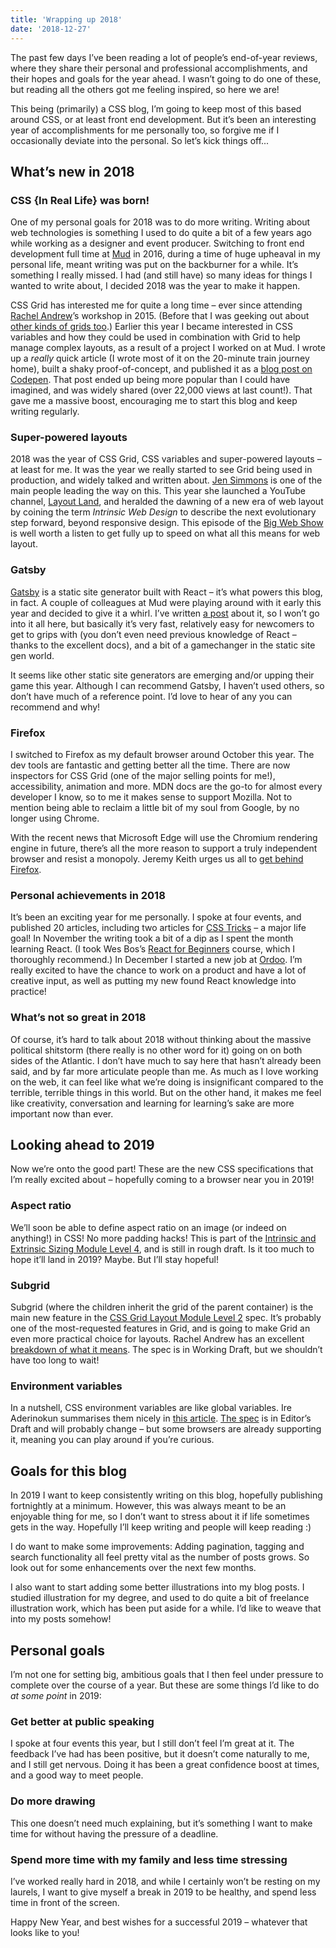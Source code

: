```yaml
---
title: 'Wrapping up 2018'
date: '2018-12-27'
---
```


The past few days I’ve been reading a lot of people’s end-of-year reviews, where they share their personal and professional accomplishments, and their hopes and goals for the year ahead. I wasn’t going to do one of these, but reading all the others got me feeling inspired, so here we are!

This being (primarily) a CSS blog, I’m going to keep most of this based around CSS, or at least front end development. But it’s been an interesting year of accomplishments for me personally too, so forgive me if I occasionally deviate into the personal. So let’s kick things off...

## What’s new in 2018

### CSS {In Real Life} was born!

One of my personal goals for 2018 was to do more writing. Writing about web technologies is something I used to do quite a bit of a few years ago while working as a designer and event producer. Switching to front end development full time at [Mud](https://ournameismud.co.uk/) in 2016, during a time of huge upheaval in my personal life, meant writing was put on the backburner for a while. It’s something I really missed. I had (and still have) so many ideas for things I wanted to write about, I decided 2018 was the year to make it happen.

CSS Grid has interested me for quite a long time – ever since attending [Rachel Andrew](https://rachelandrew.co.uk/)’s workshop in 2015. (Before that I was geeking out about [other kinds of grids too](https://www.smashingmagazine.com/2015/07/smarter-grids-with-sass-and-susy/).) Earlier this year I became interested in CSS variables and how they could be used in combination with Grid to help manage complex layouts, as a result of a project I worked on at Mud. I wrote up a _really_ quick article (I wrote most of it on the 20-minute train journey home), built a shaky proof-of-concept, and published it as a [blog post on Codepen](https://codepen.io/michellebarker/post/super-powered-layouts-with-css-variables-css-gr). That post ended up being more popular than I could have imagined, and was widely shared (over 22,000 views at last count!). That gave me a massive boost, encouraging me to start this blog and keep writing regularly.

### Super-powered layouts

2018 was the year of CSS Grid, CSS variables and super-powered layouts – at least for me. It was the year we really started to see Grid being used in production, and widely talked and written about. [Jen Simmons](http://jensimmons.com/) is one of the main people leading the way on this. This year she launched a YouTube channel, [Layout Land](https://www.youtube.com/channel/UC7TizprGknbDalbHplROtag), and heralded the dawning of a new era of web layout by coining the term _Intrinsic Web Design_ to describe the next evolutionary step forward, beyond responsive design. This episode of the [Big Web Show](http://www.zeldman.com/2018/05/02/transcript-intrinsic-web-design-with-jen-simmons-the-big-web-show/) is well worth a listen to get fully up to speed on what all this means for web layout.

### Gatsby

[Gatsby](https://www.gatsbyjs.org/) is a static site generator built with React – it’s what powers this blog, in fact. A couple of colleagues at Mud were playing around with it early this year and decided to give it a whirl. I’ve written [a post](https://css-irl.info/introduction-to-gatsby/) about it, so I won’t go into it all here, but basically it’s very fast, relatively easy for newcomers to get to grips with (you don’t even need previous knowledge of React – thanks to the excellent docs), and a bit of a gamechanger in the static site gen world.

It seems like other static site generators are emerging and/or upping their game this year. Although I can recommend Gatsby, I haven’t used others, so don’t have much of a reference point. I’d love to hear of any you can recommend and why!

### Firefox

I switched to Firefox as my default browser around October this year. The dev tools are fantastic and getting better all the time. There are now inspectors for CSS Grid (one of the major selling points for me!), accessibility, animation and more. MDN docs are the go-to for almost every developer I know, so to me it makes sense to support Mozilla. Not to mention being able to reclaim a little bit of my soul from Google, by no longer using Chrome.

With the recent news that Microsoft Edge will use the Chromium rendering engine in future, there’s all the more reason to support a truly independent browser and resist a monopoly. Jeremy Keith urges us all to [get behind Firefox](https://adactio.com/journal/14608).

### Personal achievements in 2018

It’s been an exciting year for me personally. I spoke at four events, and published 20 articles, including two articles for [CSS Tricks](https://css-tricks.com/) – a major life goal! In November the writing took a bit of a dip as I spent the month learning React. (I took Wes Bos’s [React for Beginners](https://reactforbeginners.com/) course, which I thoroughly recommend.) In December I started a new job at [Ordoo](https://ordoo.co.uk/). I’m really excited to have the chance to work on a product and have a lot of creative input, as well as putting my new found React knowledge into practice!

### What’s not so great in 2018

Of course, it’s hard to talk about 2018 without thinking about the massive political shitstorm (there really is no other word for it) going on on both sides of the Atlantic. I don’t have much to say here that hasn’t already been said, and by far more articulate people than me. As much as I love working on the web, it can feel like what we’re doing is insignificant compared to the terrible, terrible things in this world. But on the other hand, it makes me feel like creativity, conversation and learning for learning’s sake are more important now than ever.

## Looking ahead to 2019

Now we’re onto the good part! These are the new CSS specifications that I’m really excited about – hopefully coming to a browser near you in 2019!

### Aspect ratio

We’ll soon be able to define aspect ratio on an image (or indeed on anything!) in CSS! No more padding hacks! This is part of the [Intrinsic and Extrinsic Sizing Module Level 4](https://drafts.csswg.org/css-sizing-4/#ratios), and is still in rough draft. Is it too much to hope it’ll land in 2019? Maybe. But I’ll stay hopeful!

### Subgrid

Subgrid (where the children inherit the grid of the parent container) is the main new feature in the [CSS Grid Layout Module Level 2](https://www.w3.org/TR/css-grid-2/) spec. It’s probably one of the most-requested features in Grid, and is going to make Grid an even more practical choice for layouts. Rachel Andrew has an excellent [breakdown of what it means](https://www.smashingmagazine.com/2018/07/css-grid-2/). The spec is in Working Draft, but we shouldn’t have too long to wait!

### Environment variables

In a nutshell, CSS environment variables are like global variables. Ire Aderinokun summarises them nicely in [this article](https://bitsofco.de/css-environment-variables/). [The spec](https://drafts.csswg.org/css-env-1/) is in Editor’s Draft and will probably change – but some browsers are already supporting it, meaning you can play around if you’re curious.

## Goals for this blog

In 2019 I want to keep consistently writing on this blog, hopefully publishing fortnightly at a minimum. However, this was always meant to be an enjoyable thing for me, so I don’t want to stress about it if life sometimes gets in the way. Hopefully I’ll keep writing and people will keep reading :)

I do want to make some improvements: Adding pagination, tagging and search functionality all feel pretty vital as the number of posts grows. So look out for some enhancements over the next few months.

I also want to start adding some better illustrations into my blog posts. I studied illustration for my degree, and used to do quite a bit of freelance illustration work, which has been put aside for a while. I’d like to weave that into my posts somehow!

## Personal goals

I’m not one for setting big, ambitious goals that I then feel under pressure to complete over the course of a year. But these are some things I’d like to do _at some point_ in 2019:

### Get better at public speaking

I spoke at four events this year, but I still don’t feel I’m great at it. The feedback I’ve had has been positive, but it doesn’t come naturally to me, and I still get nervous. Doing it has been a great confidence boost at times, and a good way to meet people.

### Do more drawing

This one doesn’t need much explaining, but it’s something I want to make time for without having the pressure of a deadline.

### Spend more time with my family and less time stressing

I’ve worked really hard in 2018, and while I certainly won’t be resting on my laurels, I want to give myself a break in 2019 to be healthy, and spend less time in front of the screen.

Happy New Year, and best wishes for a successful 2019 – whatever that looks like to you!
